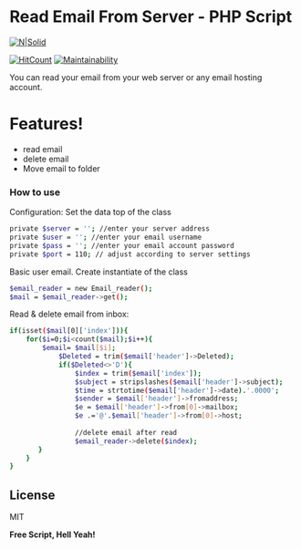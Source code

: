 # Read Email From Server - PHP Script

[![N|Solid](https://codesolz.net/wp-content/uploads/2016/11/logo4-hover.png)](https://codesolz.net/)

[![HitCount](http://hits.dwyl.io/tuhin18003/read-email-from-server-php-script.svg)](http://hits.dwyl.io/tuhin18003/read-email-from-server-php-script) [![Maintainability](https://api.codeclimate.com/v1/badges/bf99e6721f049eff6c6a/maintainability)](https://codeclimate.com/github/tuhin18003/read-email-from-server-php-script/maintainability)

You can read your email from your web server or any email hosting account.

# Features!
  - read email
  - delete email
  - Move email to folder

### How to use

Configuration: Set the data top of the class
```sh
private $server = ''; //enter your server address
private $user = ''; //enter your email username
private $pass = ''; //enter your email account password
private $port = 110; // adjust according to server settings
```


Basic user email. Create instantiate of the class
```sh
$email_reader = new Email_reader();
$mail = $email_reader->get();
```

Read & delete email from inbox:
```sh
if(isset($mail[0]['index'])){
    for($i=0;$i<count($mail);$i++){
        $email= $mail[$i];
            $Deleted = trim($email['header']->Deleted);
            if($Deleted<>'D'){
                $index = trim($email['index']);
                $subject = stripslashes($email['header']->subject);
                $time = strtotime($email['header']->date).'.0000';
                $sender = $email['header']->fromaddress;
                $e = $email['header']->from[0]->mailbox;
                $e .='@'.$email['header']->from[0]->host;
                
                //delete email after read
                $email_reader->delete($index);
       }
    }
}
```


License
----

MIT


**Free Script, Hell Yeah!**

